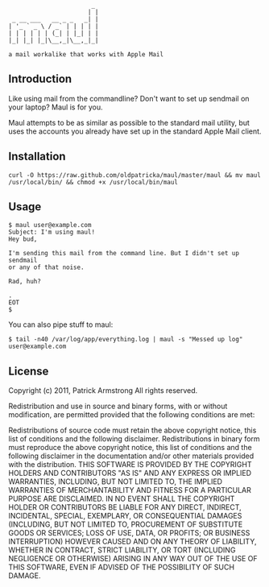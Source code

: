                            _ 
                          | |
     _ __ ___   __ _ _   _| |
    | '_ ` _ \ / _` | | | | |
    | | | | | | (_| | |_| | |
    |_| |_| |_|\__,_|\__,_|_|
    
    a mail workalike that works with Apple Mail


## Introduction

Like using mail from the commandline? Don't want to set up sendmail on your
laptop? Maul is for you.

Maul attempts to be as similar as possible to the standard mail utility, but
uses the accounts you already have set up in the standard Apple Mail client.

## Installation

    curl -O https://raw.github.com/oldpatricka/maul/master/maul && mv maul /usr/local/bin/ && chmod +x /usr/local/bin/maul

## Usage

    $ maul user@example.com
    Subject: I'm using maul!
    Hey bud,

    I'm sending this mail from the command line. But I didn't set up sendmail
    or any of that noise.

    Rad, huh?

    .
    EOT
    $

You can also pipe stuff to maul:

    $ tail -n40 /var/log/app/everything.log | maul -s "Messed up log" user@example.com

## License

Copyright (c) 2011, Patrick Armstrong
All rights reserved.

Redistribution and use in source and binary forms, with or without
modification, are permitted provided that the following conditions are met:

Redistributions of source code must retain the above copyright notice, this
list of conditions and the following disclaimer.  Redistributions in binary
form must reproduce the above copyright notice, this list of conditions and the
following disclaimer in the documentation and/or other materials provided with
the distribution.  THIS SOFTWARE IS PROVIDED BY THE COPYRIGHT HOLDERS AND
CONTRIBUTORS "AS IS" AND ANY EXPRESS OR IMPLIED WARRANTIES, INCLUDING, BUT NOT
LIMITED TO, THE IMPLIED WARRANTIES OF MERCHANTABILITY AND FITNESS FOR A
PARTICULAR PURPOSE ARE DISCLAIMED. IN NO EVENT SHALL THE COPYRIGHT HOLDER OR
CONTRIBUTORS BE LIABLE FOR ANY DIRECT, INDIRECT, INCIDENTAL, SPECIAL,
EXEMPLARY, OR CONSEQUENTIAL DAMAGES (INCLUDING, BUT NOT LIMITED TO, PROCUREMENT
OF SUBSTITUTE GOODS OR SERVICES; LOSS OF USE, DATA, OR PROFITS; OR BUSINESS
INTERRUPTION) HOWEVER CAUSED AND ON ANY THEORY OF LIABILITY, WHETHER IN
CONTRACT, STRICT LIABILITY, OR TORT (INCLUDING NEGLIGENCE OR OTHERWISE) ARISING
IN ANY WAY OUT OF THE USE OF THIS SOFTWARE, EVEN IF ADVISED OF THE POSSIBILITY
OF SUCH DAMAGE.
